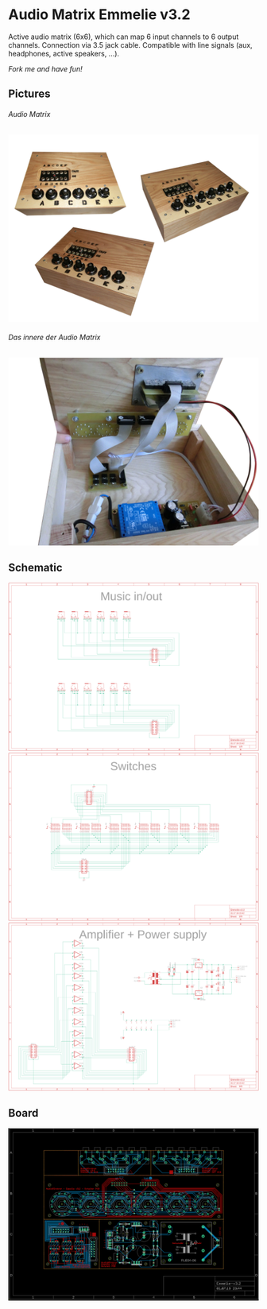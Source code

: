# Audio Matrix Emmelie v3.2

Active audio matrix (6x6), which can map 6 input channels to 6 output channels. Connection via 3.5 jack cable. Compatible with line signals (aux, headphones, active speakers, ...).

*Fork me and have fun!*


## Pictures

###### Audio Matrix

![Foto: Collage Audio Matrix](doku/Audio-Matrix-Emmelie-v3.2-Collage.jpg)

###### Das innere der Audio Matrix

![Foto: Das innere der Audio Matrix](doku/Audio-Matrix-Emmelie-v3.2-Einblicke.jpg)


## Schematic

![LED Ring Schematic](doku/Emmelie-v3.2-sch-1.png)
![LED Ring Schematic](doku/Emmelie-v3.2-sch-2.png)
![LED Ring Schematic](doku/Emmelie-v3.2-sch-3.png)


## Board

![LED Ring Schematic](doku/Emmelie-v3.2-brd.png)




